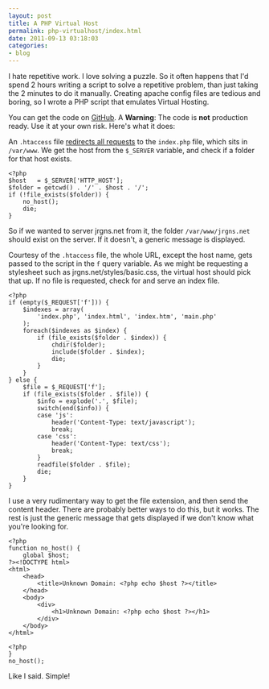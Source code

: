 ```yaml
---
layout: post
title: A PHP Virtual Host
permalink: php-virtualhost/index.html
date: 2011-09-13 03:18:03
categories:
- blog
---
```


I hate repetitive work. I love solving a puzzle. So it often happens that I'd spend 2 hours writing a script to solve a repetitive problem, than just taking the 2 minutes to do it manually. Creating apache config files are tedious and boring, so I wrote a PHP script that emulates Virtual Hosting.<!--break-->

You can get the code on [GitHub][1]. A **Warning**: The code is **not** production ready. Use it at your own risk. Here's what it does:

An `.htaccess` file [redirects all requests][2] to the `index.php` file, which sits in `/var/www`. We get the host from the `$_SERVER` variable, and check if a folder for that host exists.

    <?php
    $host   = $_SERVER['HTTP_HOST'];
    $folder = getcwd() . '/' . $host . '/';
    if (!file_exists($folder)) {
    	no_host();
    	die;
    }

So if we wanted to server jrgns.net from it, the folder `/var/www/jrgns.net` should exist on the server. If it doesn't, a generic message is displayed.

Courtesy of the `.htaccess` file, the whole URL, except the host name, gets passed to the script in the `f` query variable. As we might be requesting a stylesheet such as jrgns.net/styles/basic.css, the virtual host should pick that up. If no file is requested, check for and serve an index file.

    <?php
    if (empty($_REQUEST['f'])) {
    	$indexes = array(
    		'index.php', 'index.html', 'index.htm', 'main.php'
    	);
    	foreach($indexes as $index) {
    		if (file_exists($folder . $index)) {
    			chdir($folder);
    			include($folder . $index);
    			die;
    		}
    	}
    } else {
    	$file = $_REQUEST['f'];
    	if (file_exists($folder . $file)) {
    		$info = explode('.', $file);
    		switch(end($info)) {
    		case 'js':
    			header('Content-Type: text/javascript');
    			break;
    		case 'css':
    			header('Content-Type: text/css');
    			break;
    		}
    		readfile($folder . $file);
    		die;
    	}
    }

I use a very rudimentary way to get the file extension, and then send the content header. There are probably better ways to do this, but it works. The rest is just the generic message that gets displayed if we don't know what you're looking for.
    
    <?php
    function no_host() {
    	global $host;
    ?><!DOCTYPE html>
    <html>
    	<head>
    		<title>Unknown Domain: <?php echo $host ?></title>
    	</head>
    	<body>
    		<div>
    			<h1>Unknown Domain: <?php echo $host ?></h1>
    		</div>
    	</body>
    </html>
    
    <?php
    }
    no_host();

Like I said. Simple!


  [1]: https://github.com/jrgns/php-virtualhost
  [2]: ?q=content/redirect_request_to_index
